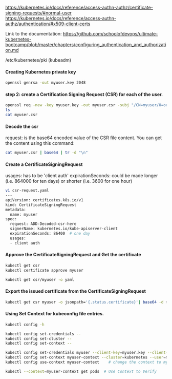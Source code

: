
https://kubernetes.io/docs/reference/access-authn-authz/certificate-signing-requests/#normal-user
https://kubernetes.io/docs/reference/access-authn-authz/authentication/#x509-client-certs

Link to the documentation: https://github.com/schoolofdevops/ultimate-kubernetes-bootcamp/blob/master/chapters/configuring_authentication_and_authorization.md

/etc/kubernetes/pki (kubeadm)

#### Creating Kubernetes private key
``````sh
openssl genrsa -out myuser.key 2048
``````
#### step 2: create a Certification Signing Request (CSR) for each of the user.
``````sh
openssl req -new -key myuser.key -out myuser.csr -subj "/CN=myuser/O=org1"
ls
cat myuser.csr

``````
#### Decode the csr
request: is the base64 encoded value of the CSR file content. You can get the content using this command:
``````sh
cat myuser.csr | base64 | tr -d "\n"

``````
#### Create a CertificateSigningRequest
usages: has to be 'client auth'
expirationSeconds: could be made longer (i.e. 864000 for ten days) or shorter (i.e. 3600 for one hour)

``````sh
vi csr-request.yaml
---
apiVersion: certificates.k8s.io/v1
kind: CertificateSigningRequest
metadata:
  name: myuser
spec:
  request: ADD-Decoded-csr-here
  signerName: kubernetes.io/kube-apiserver-client
  expirationSeconds: 86400  # one day
  usages:
  - client auth
``````
#### Approve the CertificateSigningRequest and Get the certificate

``````sh
kubectl get csr
kubectl certificate approve myuser

kubectl get csr/myuser -o yaml
``````
#### Export the issued certificate from the CertificateSigningRequest

``````sh
kubectl get csr myuser -o jsonpath='{.status.certificate}'| base64 -d > myuser.crt
``````

#### Using Set Context for kubeconfig file entries.

``````sh
kubectl config -h

kubectl config set-credentials --
kubectl config set-cluster --
kubectl config set-context --

kubectl config set-credentials myuser --client-key=myuser.key --client-certificate=myuser.crt
kubectl config set-context myuser-context --cluster=kubernetes --user=myuser
kubectl config use-context myuser-context    # change the context to myuser

kubectl --context=myuser-context get pods  # Use Context to Verify
``````


